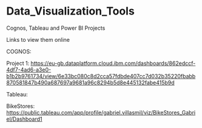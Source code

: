 # Data_Visualization_Tools

Cognos, Tableau and Power BI Projects

Links to view them online

COGNOS:

Project 1:
https://eu-gb.dataplatform.cloud.ibm.com/dashboards/862edccf-4df7-4ad6-a3e0-b1b2b9761734/view/6e33bc080c8d2cca57fdbde407cc7d032b35220fbabb870581847b490a687697a9681a96c8294b5d8e445132fabe415b9d

Tableau:

BikeStores: https://public.tableau.com/app/profile/gabriel.villasmil/viz/BikeStores_Gabriel/Dashboard1
